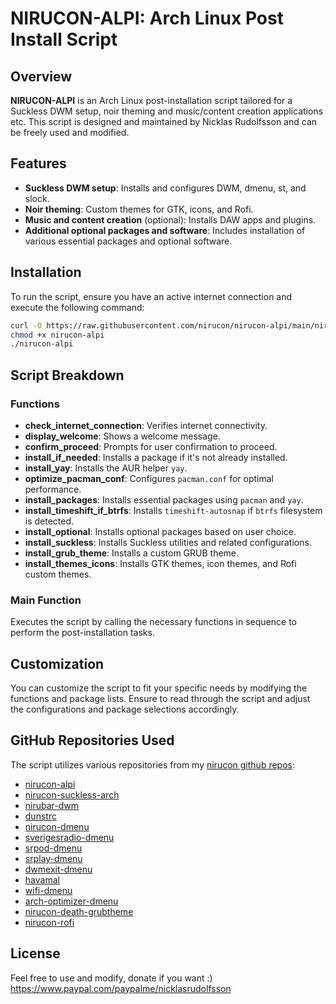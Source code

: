 # NIRUCON-ALPI: Arch Linux Post Install Script

## Overview
**NIRUCON-ALPI** is an Arch Linux post-installation script tailored for a Suckless DWM setup, noir theming and music/content creation applications etc. This script is designed and maintained by Nicklas Rudolfsson and can be freely used and modified.

## Features
- **Suckless DWM setup**: Installs and configures DWM, dmenu, st, and slock.
- **Noir theming**: Custom themes for GTK, icons, and Rofi.
- **Music and content creation** (optional): Installs DAW apps and plugins.
- **Additional optional packages and software**: Includes installation of various essential packages and optional software.

## Installation
To run the script, ensure you have an active internet connection and execute the following command:

```bash
curl -O https://raw.githubusercontent.com/nirucon/nirucon-alpi/main/nirucon-alpi
chmod +x nirucon-alpi
./nirucon-alpi
```

## Script Breakdown
### Functions
- **check_internet_connection**: Verifies internet connectivity.
- **display_welcome**: Shows a welcome message.
- **confirm_proceed**: Prompts for user confirmation to proceed.
- **install_if_needed**: Installs a package if it's not already installed.
- **install_yay**: Installs the AUR helper `yay`.
- **optimize_pacman_conf**: Configures `pacman.conf` for optimal performance.
- **install_packages**: Installs essential packages using `pacman` and `yay`.
- **install_timeshift_if_btrfs**: Installs `timeshift-autosnap` if `btrfs` filesystem is detected.
- **install_optional**: Installs optional packages based on user choice.
- **install_suckless**: Installs Suckless utilities and related configurations.
- **install_grub_theme**: Installs a custom GRUB theme.
- **install_themes_icons**: Installs GTK themes, icon themes, and Rofi custom themes.

### Main Function
Executes the script by calling the necessary functions in sequence to perform the post-installation tasks.

## Customization
You can customize the script to fit your specific needs by modifying the functions and package lists. Ensure to read through the script and adjust the configurations and package selections accordingly.

## GitHub Repositories Used
The script utilizes various repositories from my [nirucon github repos](https://github.com/nirucon):

- [nirucon-alpi](https://github.com/nirucon/nirucon-alpi)
- [nirucon-suckless-arch](https://github.com/nirucon/nirucon-suckless-arch)
- [nirubar-dwm](https://github.com/nirucon/nirubar-dwm)
- [dunstrc](https://github.com/nirucon/dunstrc)
- [nirucon-dmenu](https://github.com/nirucon/nirucon-dmenu)
- [sverigesradio-dmenu](https://github.com/nirucon/sverigesradio-dmenu)
- [srpod-dmenu](https://github.com/nirucon/srpod-dmenu)
- [srplay-dmenu](https://github.com/nirucon/srplay-dmenu)
- [dwmexit-dmenu](https://github.com/nirucon/dwmexit-dmenu)
- [havamal](https://github.com/nirucon/havamal)
- [wifi-dmenu](https://github.com/nirucon/wifi-dmenu)
- [arch-optimizer-dmenu](https://github.com/nirucon/arch-optimizer-dmenu)
- [nirucon-death-grubtheme](https://github.com/nirucon/nirucon-death-grubtheme)
- [nirucon-rofi](https://github.com/nirucon/nirucon-rofi)

## License

Feel free to use and modify, donate if you want :) https://www.paypal.com/paypalme/nicklasrudolfsson
